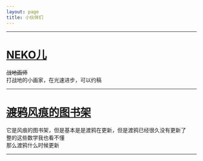 ```yaml
---
layout: page
title: 小伙伴们
---
```


---
# [NEKO儿](https://space.bilibili.com/11024530) 
~~战地画师~~  
打战地的小画家，在光速进步，可以约稿

---
# [~~渡鸦~~风痕的图书架](https://tracewind.net/)  
它是风痕的图书架，但是基本是是渡鸦在更新，但是渡鸦已经很久没有更新了  
整的这些数学我也看不懂  
那么渡鸦什么时候更新

---